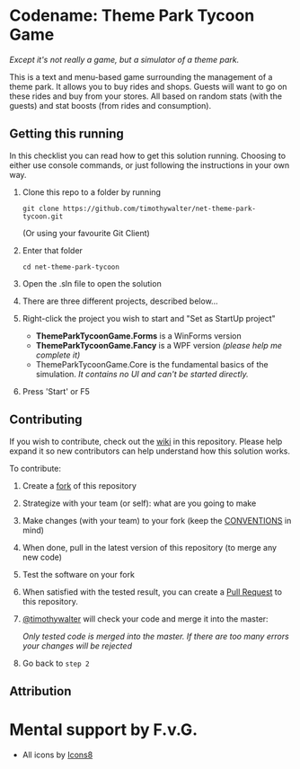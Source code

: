 # Codename: Theme Park Tycoon Game

*Except it's not really a game, but a simulator of a theme park.*



This is a text and menu-based game surrounding the management of a theme park. It allows you to buy rides and shops. Guests will want to go on these rides and buy from your stores. All based on random stats (with the guests) and stat boosts (from rides and consumption).



## Getting this running

In this checklist you can read how to get this solution running. Choosing to either use console commands, or just following the instructions in your own way.



1. Clone this repo to a folder by running

   `git clone https://github.com/timothywalter/net-theme-park-tycoon.git`

   (Or using your favourite Git Client)

2. Enter that folder

   `cd net-theme-park-tycoon`

3. Open the .sln file to open the solution

4. There are three different projects, described below...

5. Right-click the project you wish to start and "Set as StartUp project"

   * **ThemeParkTycoonGame.Forms** is a WinForms version
   * **ThemeParkTycoonGame.Fancy** is a WPF version *(please help me complete it)*
   * ThemeParkTycoonGame.Core is the fundamental basics of the simulation. *It contains no UI and can't be started directly.*

6. Press 'Start' or F5



## Contributing

If you wish to contribute, check out the [wiki](https://github.com/timothywalter/net-theme-park-tycoon/wiki) in this repository. Please help expand it so new contributors can help understand how this solution works.



To contribute:

1. Create a [fork](<https://github.com/timothywalter/net-theme-park-tycoon/fork>) of this repository

2. Strategize with your team (or self): what are you going to make

3. Make changes (with your team) to your fork (keep the [CONVENTIONS](CONVENTIONS.md) in mind)

4. When done, pull in the latest version of this repository (to merge any new code)

5. Test the software on your fork

6. When satisfied with the tested result, you can create a [Pull Request](<https://github.com/timothywalter/net-theme-park-tycoon/pulls>) to this repository.

7. [@timothywalter](<https://github.com/timothywalter/>) will check your code and merge it into the master:

   *Only tested code is merged into the master. If there are too many errors your changes will be rejected*

8. Go back to `step 2`



## Attribution
# Mental support by F.v.G.
* All icons by [Icons8](https://icons8.com/)